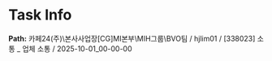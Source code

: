 # Task Info

**Path:** 카페24(주)\본사사업장\[CG]MI본부\MIH그룹\BVO팀 / hjlim01 / [338023] 소통 _ 업체 소통 / 2025-10-01_00-00-00

